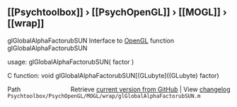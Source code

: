 ## [[Psychtoolbox]] &#8250; [[PsychOpenGL]] &#8250; [[MOGL]] &#8250; [[wrap]]

glGlobalAlphaFactorubSUN  Interface to [OpenGL](OpenGL) function glGlobalAlphaFactorubSUN  
  
usage:  glGlobalAlphaFactorubSUN( factor )  
  
C function:  void glGlobalAlphaFactorubSUN[(GLubyte]((GLubyte) factor)  




<div class="code_header" style="text-align:right;">
  <span style="float:left;">Path&nbsp;&nbsp;</span> <span class="counter">Retrieve <a href=
  "https://raw.github.com/Psychtoolbox-3/Psychtoolbox-3/beta/Psychtoolbox/PsychOpenGL/MOGL/wrap/glGlobalAlphaFactorubSUN.m">current version from GitHub</a> | View <a href=
  "https://github.com/Psychtoolbox-3/Psychtoolbox-3/commits/beta/Psychtoolbox/PsychOpenGL/MOGL/wrap/glGlobalAlphaFactorubSUN.m">changelog</a></span>
</div>
<div class="code">
  <code>Psychtoolbox/PsychOpenGL/MOGL/wrap/glGlobalAlphaFactorubSUN.m</code>
</div>

